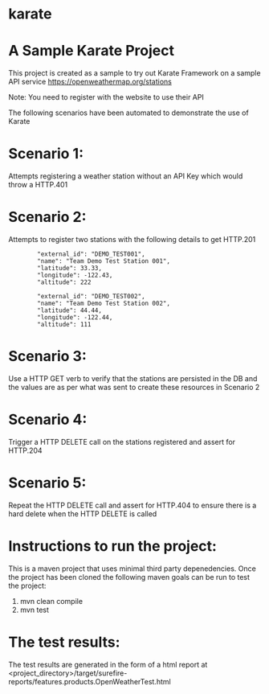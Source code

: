 # karate
# A Sample Karate Project


This project is created as a sample to try out Karate Framework on a sample API service https://openweathermap.org/stations

Note: You need to register with the website to use their API

The following scenarios have been automated to demonstrate the use of Karate

# Scenario 1: 

Attempts registering a weather station without an API Key which would throw a HTTP.401

# Scenario 2: 

Attempts to register two stations with the following details to get HTTP.201

            "external_id": "DEMO_TEST001",
            "name": "Team Demo Test Station 001",
            "latitude": 33.33,
            "longitude": -122.43,
            "altitude": 222

            "external_id": "DEMO_TEST002",
            "name": "Team Demo Test Station 002",
            "latitude": 44.44,
            "longitude": -122.44,
            "altitude": 111

# Scenario 3: 

Use a HTTP GET verb to verify that the stations are persisted in the DB and the values are as per what was sent to create these resources in Scenario 2

# Scenario 4: 

Trigger a HTTP DELETE call on the stations registered and assert for HTTP.204

# Scenario 5: 

Repeat the HTTP DELETE call and assert for HTTP.404 to ensure there is a hard delete when the HTTP DELETE is called


# Instructions to run the project:

This is a maven project that uses minimal third party depenedencies. Once the project has been cloned the following maven goals can be run to test the project:

1. mvn clean compile
2. mvn test

# The test results:

The test results are generated in the form of a html report at  <project_directory>/target/surefire-reports/features.products.OpenWeatherTest.html


